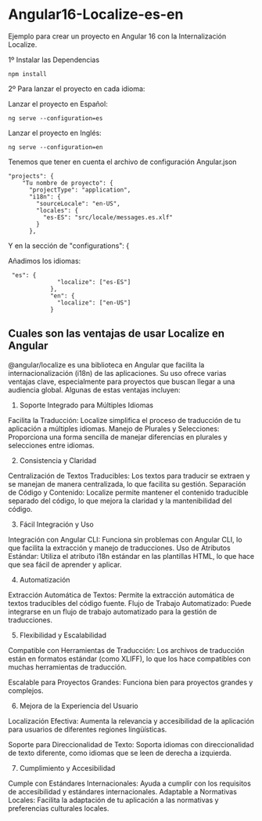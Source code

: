 # Angular16-Localize-es-en
 
Ejemplo para crear un proyecto en Angular 16 con la Internalización Localize.


1º Instalar las Dependencias

    npm install

2º Para lanzar el proyecto en cada idioma:

Lanzar el proyecto en Español: 

	ng serve --configuration=es

Lanzar el proyecto en Inglés: 

	ng serve --configuration=en


Tenemos que tener en cuenta el archivo de configuración Angular.json

    "projects": {
        "Tu nombre de proyecto": {
          "projectType": "application",
          "i18n": {
            "sourceLocale": "en-US",
            "locales": {
              "es-ES": "src/locale/messages.es.xlf"
            }
          },


Y en la sección de "configurations": {

Añadimos los idiomas:

     "es": {
                  "localize": ["es-ES"]
                },
                "en": {
                  "localize": ["en-US"]
                }

## Cuales son las ventajas de usar Localize en Angular

@angular/localize es una biblioteca en Angular que facilita la internacionalización (i18n) de las aplicaciones. Su uso ofrece varias ventajas clave, especialmente para proyectos que buscan llegar a una audiencia global. Algunas de estas ventajas incluyen:

1. Soporte Integrado para Múltiples Idiomas

Facilita la Traducción: Localize simplifica el proceso de traducción de tu aplicación a múltiples idiomas.
Manejo de Plurales y Selecciones: Proporciona una forma sencilla de manejar diferencias en plurales y selecciones entre idiomas.

2. Consistencia y Claridad

Centralización de Textos Traducibles: Los textos para traducir se extraen y se manejan de manera centralizada, lo que facilita su gestión.
Separación de Código y Contenido: Localize permite mantener el contenido traducible separado del código, lo que mejora la claridad y la mantenibilidad del código.

3. Fácil Integración y Uso

Integración con Angular CLI: Funciona sin problemas con Angular CLI, lo que facilita la extracción y manejo de traducciones.
Uso de Atributos Estándar: Utiliza el atributo i18n estándar en las plantillas HTML, lo que hace que sea fácil de aprender y aplicar.

4. Automatización

Extracción Automática de Textos: Permite la extracción automática de textos traducibles del código fuente.
Flujo de Trabajo Automatizado: Puede integrarse en un flujo de trabajo automatizado para la gestión de traducciones.

5. Flexibilidad y Escalabilidad

Compatible con Herramientas de Traducción: Los archivos de traducción están en formatos estándar (como XLIFF), lo que los hace compatibles con muchas herramientas de traducción.

Escalable para Proyectos Grandes: Funciona bien para proyectos grandes y complejos.

6. Mejora de la Experiencia del Usuario

Localización Efectiva: Aumenta la relevancia y accesibilidad de la aplicación para usuarios de diferentes regiones lingüísticas.

Soporte para Direccionalidad de Texto: Soporta idiomas con direccionalidad de texto diferente, como idiomas que se leen de derecha a izquierda.

7. Cumplimiento y Accesibilidad

Cumple con Estándares Internacionales: Ayuda a cumplir con los requisitos de accesibilidad y estándares internacionales.
Adaptable a Normativas Locales: Facilita la adaptación de tu aplicación a las normativas y preferencias culturales locales.


